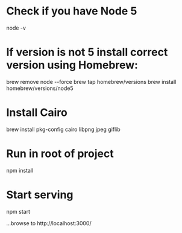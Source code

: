 
# Check if you have Node 5
node -v

# If version is not 5 install correct version using Homebrew:
brew remove node --force
brew tap homebrew/versions
brew install homebrew/versions/node5

# Install Cairo
brew install pkg-config cairo libpng jpeg giflib

# Run in root of project
npm install

# Start serving
npm start

...browse to http://localhost:3000/
